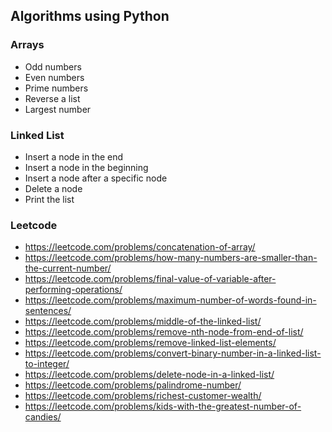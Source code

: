 ## Algorithms using Python

### Arrays

- Odd numbers
- Even numbers
- Prime numbers
- Reverse a list
- Largest number

### Linked List

- Insert a node in the end
- Insert a node in the beginning
- Insert a node after a specific node
- Delete a node
- Print the list

### Leetcode

- https://leetcode.com/problems/concatenation-of-array/
- https://leetcode.com/problems/how-many-numbers-are-smaller-than-the-current-number/
- https://leetcode.com/problems/final-value-of-variable-after-performing-operations/
- https://leetcode.com/problems/maximum-number-of-words-found-in-sentences/
- https://leetcode.com/problems/middle-of-the-linked-list/
- https://leetcode.com/problems/remove-nth-node-from-end-of-list/
- https://leetcode.com/problems/remove-linked-list-elements/
- https://leetcode.com/problems/convert-binary-number-in-a-linked-list-to-integer/
- https://leetcode.com/problems/delete-node-in-a-linked-list/
- https://leetcode.com/problems/palindrome-number/
- https://leetcode.com/problems/richest-customer-wealth/
- https://leetcode.com/problems/kids-with-the-greatest-number-of-candies/